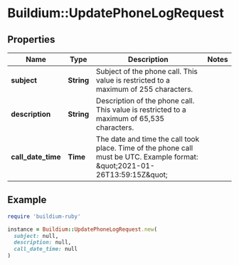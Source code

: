 # Buildium::UpdatePhoneLogRequest

## Properties

| Name | Type | Description | Notes |
| ---- | ---- | ----------- | ----- |
| **subject** | **String** | Subject of the phone call. This value is restricted to a maximum of 255 characters. |  |
| **description** | **String** | Description of the phone call. This value is restricted to a maximum of 65,535 characters. |  |
| **call_date_time** | **Time** | The date and time the call took place. Time of the phone call must be UTC. Example format: \&quot;2021-01-26T13:59:15Z\&quot; |  |

## Example

```ruby
require 'buildium-ruby'

instance = Buildium::UpdatePhoneLogRequest.new(
  subject: null,
  description: null,
  call_date_time: null
)
```

